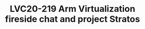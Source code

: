 ---
categories:
- lvc20
description: 'Virtualization fireside chat moderated by Mike Holmes Director of Engineering
  Foundational Technologies at &nbsp;Linaro featuring guests: Azzedine Touzni Sr.
  Director of Engineering at Qualcomm, Alex Bennée Sr. Software engineer at Linaro.<br><br>This
  fireside chat covers topics such as the current challenges in the virtualization
  domain, the state of virtualization on Arm, the end vision for Stratos, how to get
  involved, and more...'
image: /assets/images/featured-images/lvc20/LVC20-219.png
session_id: LVC20-219
session_room: '[Track 1] IoT/Edge/Embedded'
session_slot:
  end_time: 2020-09-23 10:20
  start_time: 2020-09-23 09:45
session_speakers:
- speaker_bio: Alex started learning to program in the 80s in an era of classic home
    computers that allowed you to get down and dirty at the system level. After graduating
    with a degree in Chemistry he&#39;s worked on a variety of projects including
    Fruit Machines, Line Cards, CCTV recorders and point-to-multipoint wireless microwave
    systems. Since the turn of the century his primary focus has been working with
    FLOSS platforms, especially Linux. For the last five years he&#39;s been working
    at Linaro helping improve QEMU&#39;s emulation features. A keen Emacs user he
    will happily answer questions and proselytise for the One True Editor (tm).
  speaker_company: Linaro
  speaker_image: http://avatars.sched.co/f/0e/1390395/avatar.jpg.320x320px.jpg?708
  speaker_name: Alex Bennée
  speaker_position: Senior Software Engineer
  speaker_role: attendee, speaker
- speaker_bio: ''
  speaker_company: Qualcomm, Inc.
  speaker_image: ''
  speaker_name: Azzedine Touzni
  speaker_position: Sr. Director Technology
  speaker_role: attendee, speaker
session_track: Virtualization
tag: session
tags: Virtualization
title: LVC20-219 Arm Virtualization fireside chat and project Stratos
---